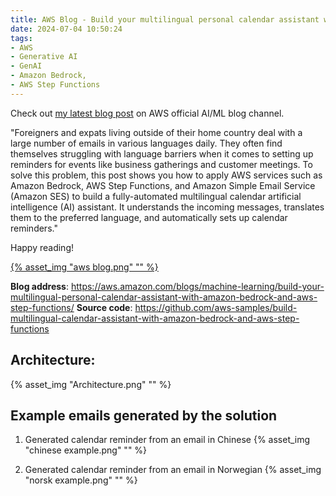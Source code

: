 ```yaml
---
title: AWS Blog - Build your multilingual personal calendar assistant with Amazon Bedrock and AWS Step Functions
date: 2024-07-04 10:50:24
tags:
- AWS 
- Generative AI
- GenAI
- Amazon Bedrock, 
- AWS Step Functions
---
```

Check out [my latest blog post](https://aws.amazon.com/blogs/machine-learning/build-your-multilingual-personal-calendar-assistant-with-amazon-bedrock-and-aws-step-functions/) on AWS official AI/ML blog channel.

"Foreigners and expats living outside of their home country deal with a large number of emails in various languages daily. They often find themselves struggling with language barriers when it comes to setting up reminders for events like business gatherings and customer meetings. To solve this problem, this post shows you how to apply AWS services such as Amazon Bedrock, AWS Step Functions, and Amazon Simple Email Service (Amazon SES) to build a fully-automated multilingual calendar artificial intelligence (AI) assistant. It understands the incoming messages, translates them to the preferred language, and automatically sets up calendar reminders."

Happy reading!

[{% asset_img "aws blog.png" "" %}](https://aws.amazon.com/blogs/machine-learning/build-your-multilingual-personal-calendar-assistant-with-amazon-bedrock-and-aws-step-functions/)

**Blog address**: https://aws.amazon.com/blogs/machine-learning/build-your-multilingual-personal-calendar-assistant-with-amazon-bedrock-and-aws-step-functions/
**Source code**: https://github.com/aws-samples/build-multilingual-calendar-assistant-with-amazon-bedrock-and-aws-step-functions  

<!-- more -->

## Architecture:
{% asset_img "Architecture.png" "" %}

## Example emails generated by the solution
1. Generated calendar reminder from an email in Chinese
{% asset_img "chinese example.png" "" %}

2. Generated calendar reminder from an email in Norwegian
{% asset_img "norsk example.png" "" %}


